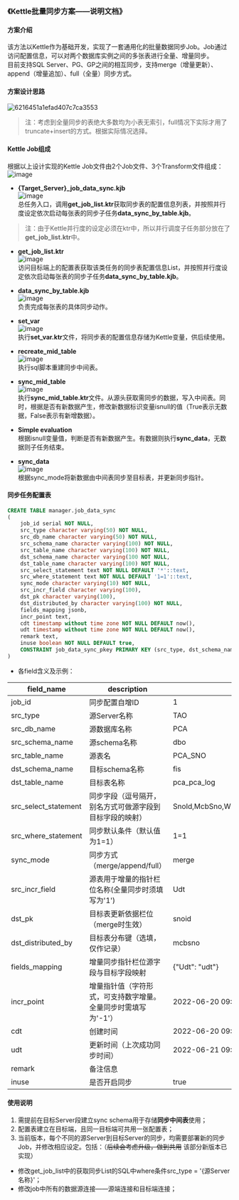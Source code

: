 ### 《Kettle批量同步方案——说明文档》
#### 方案介绍
该方法以Kettle作为基础开发，实现了一套通用化的批量数据同步Job。Job通过访问配置信息，可以对两个数据库实例之间的多张表进行全量、增量同步。  
目前支持SQL Server、PG、GP之间的相互同步，支持merge（增量更新）、append（增量追加）、full（全量）同步方式。
#### 方案设计思路
![6216451a1efad407c7ca3553](http://assets.processon.com/chart_image/6216451a1efad407c7ca3553.png?_=1655794345440)
> 注：考虑到全量同步的表绝大多数均为小表无索引，full情况下实际才用了truncate+insert的方式。根据实际情况选择。
#### Kettle Job组成
根据以上设计实现的Kettle Job文件由2个Job文件、3个Transform文件组成：  
![image](/uploads/2e88e0667ddb6e150b22f6a5005152f0/image.png)  

- **{Target_Server}_job_data_sync.kjb**  
![image](/uploads/18c1fbf4e832543347c567b183351ba3/image.png)  
总任务入口，调用**get_job_list.ktr**获取同步表的配置信息列表，并按照并行度设定依次启动每张表的同步子任务**data_sync_by_table.kjb**。  
> 注：由于Kettle并行度的设定必须在ktr中，所以并行调度子任务部分放在了**get_job_list.ktr**中。  

- **get_job_list.ktr**  
![image](/uploads/82f7e0a9bb7a609df7836ab331adbcb6/image.png)  
访问目标端上的配置表获取该类任务的同步表配置信息List，并按照并行度设定依次启动每张表的同步子任务**data_sync_by_table.kjb**。  

- **data_sync_by_table.kjb**  
![image](/uploads/f70134b3d2796c0ec81fb92cd4260fe3/image.png)  
负责完成每张表的具体同步动作。

- **set_var**  
![image](/uploads/79a54b53a243adce0ed5fd64edabe8b9/image.png)  
执行**set_var.ktr**文件，将同步表的配置信息存储为Kettle变量，供后续使用。  

- **recreate_mid_table**  
![image](/uploads/0020859728be398ee286ab5d3a95f6c8/image.png)  
执行sql脚本重建同步中间表。  

- **sync_mid_table**  
![image](/uploads/b290912feb72c9f153fdbac48c42211d/image.png)  
执行**sync_mid_table.ktr**文件。从源头获取需同步的数据，写入中间表。同时，根据是否有新数据产生，修改新数据标识变量isnull的值（True表示无数据，False表示有新增数据）。  

- **Simple evaluation**  
根据isnull变量值，判断是否有新数据产生。有数据则执行**sync_data**，无数据则子任务结束。  

- **sync_data**  
![image](/uploads/4bff3b8f9729aa0c7211e21fc227aea8/image.png)   
根据sync_mode将新数据由中间表同步至目标表，并更新同步指针。  

#### 同步任务配置表
```sql
CREATE TABLE manager.job_data_sync
(
    job_id serial NOT NULL,
    src_type character varying(50) NOT NULL,
    src_db_name character varying(50) NOT NULL,
    src_schema_name character varying(100) NOT NULL,
    src_table_name character varying(100) NOT NULL,
    dst_schema_name character varying(100 NOT NULL,
    dst_table_name character varying(100) NOT NULL,
    src_select_statement text NOT NULL DEFAULT '*'::text,
    src_where_statement text NOT NULL DEFAULT '1=1'::text,
    sync_mode character varying(10) NOT NULL,
    src_incr_field character varying(100),
    dst_pk character varying(100),
    dst_distributed_by character varying(100) NOT NULL,
    fields_mapping jsonb,
    incr_point text,
    cdt timestamp without time zone NOT NULL DEFAULT now(),
    udt timestamp without time zone NOT NULL DEFAULT now(),
    remark text,
    inuse boolean NOT NULL DEFAULT true,
    CONSTRAINT job_data_sync_pkey PRIMARY KEY (src_type, dst_schema_name, dst_table_name)
)
```  
- 各field含义及示例：  

| field_name | description | sample |
| ------ | ------ | ------ |
| job_id | 同步配置自增ID | 1 |
| src_type | 源Server名称 | TAO |
| src_db_name | 源数据库名称 | PCA |
| src_schema_name | 源schema名称 | dbo |
| src_table_name | 源表名 | PCA_SNO |
| dst_schema_name | 目标schema名称 | fis |
| dst_table_name | 目标表名称 | pca_pca_log |
| src_select_statement | 同步字段（逗号隔开，别名方式可做源字段到目标字段的映射） | SnoId,McbSno,WkNo,Model,SWC,PdLine,WC,Rev,PCB,IsPass,NWC,Status,PenNo,Cdt,Udt,MIS_ID |
| src_where_statement | 同步默认条件（默认值为1=1） | 1=1 |
| sync_mode | 同步方式（merge/append/full） | merge |
| src_incr_field | 源表用于增量的指针栏位名称(全量同步时须填写为'1') | Udt |
| dst_pk | 目标表更新依据栏位（merge时生效） | snoid |
| dst_distributed_by | 目标表分布键（选填，仅作记录） | mcbsno |
| fields_mapping | 增量同步指针栏位源字段与目标字段映射 | {"Udt": "udt"} |
| incr_point | 增量指针值（字符形式，可支持数字增量。全量同步时需填写为'-1'）| 2022-06-20 09:00:07.99 |
| cdt | 创建时间 | 2022-06-20 09:33:44.921628 |
| udt | 更新时间（上次成功同步时间）| 2022-06-21 09:33:44.921628 |
| remark | 备注信息 | |
| inuse | 是否开启同步 | true |
  
#### 使用说明
1. 需提前在目标Server段建立sync schema用于存储**同步中间表**使用；
2. 配置表建立在目标端，且同一目标端可共用一张配置表；
3. 当前版本，每个不同的源Server到目标Server的同步，均需要部署新的同步Job，并修改相应设定。包括：（~~后续会考虑升级，做到共用~~ 该部分新版本已实现）
  - 修改get_job_list中的获取同步List的SQL中where条件src_type = '{源Server名称}'；
  - 修改job中所有的数据源连接——源端连接和目标端连接；